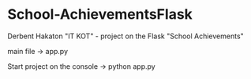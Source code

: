 # School-AchievementsFlask
Derbent Hakaton "IT KOT" - project on the Flask "School Achievements"

main file -> app.py

Start project on the console ->  python app.py


